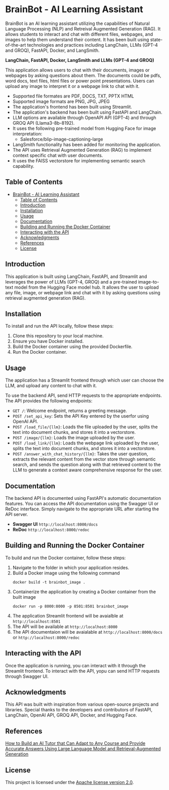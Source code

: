 # BrainBot - AI Learning Assistant
BrainBot is an AI learning assistant utilizing the capabilities of Natural Language Processing (NLP) and Retreival Augmented Generation (RAG). It allows students to interact and chat with different files, webpages, and images to help them understand their content. It has been built using state-of-the-art technologies and practices including LangChain, LLMs (GPT-4 and GROQ), FastAPI, Docker, and LangSmith.

**LangChain, FastAPI, Docker, LangSmith and LLMs (GPT-4 and GROQ)**

This application allows users to chat with their documents, images or webpages by asking questions about them. The documents could be pdfs, word docs, text files, html files or power point presentations. Users can upload any image to interpret it or a webpage link to chat with it.
- Supported file formates are PDF, DOCS, TXT, PPTX HTML
- Supported image formats are PNG, JPG, JPEG
- The application's frontend has been built using Streamlit.
- The application's backend has been built using FastAPI and LangChain.
- LLM options are available through OpenAPI API (GPT-4) and through GROQ API (Llama3-8b-8192).
- It uses the following pre-trained model from Hugging Face for image interpretation:
  - Salesforce/blip-image-captioning-large 
- LangSmith functionality has been added for monitoring the application.
- The API uses Retrieval Augmented Generation (RAG) to implement context specific chat with user documents.
- It uses the FAISS vectorstore for implementing semantic search capability.

## Table of Contents
- [BrainBot - AI Learning Assistant](#brainbot)
  - [Table of Contents](#table-of-contents)
  - [Introduction](#introduction)
  - [Installation](#installation)
  - [Usage](#usage)
  - [Documentation](#documentation)
  - [Building and Running the Docker Container](#building-and-running-the-docker-container)
  - [Interacting with the API](#interacting-with-the-api)
  - [Acknowledgments](#acknowledgments)
  - [References](#references)
  - [License](#license)

## Introduction
This application is built using LangChain, FastAPI, and Streamlit and leverages the power of LLMs (GPT-4, GROQ) and a pre-trained image-to-text model from the Hugging Face model hub. It allows the user to upload any file, image, or webpage link and chat with it by asking questions using retrieval augmented generation (RAG). 

## Installation
To install and run the API locally, follow these steps: 

1. Clone this repository to your local machine.
2. Ensure you have Docker installed.
3. Build the Docker container using the provided Dockerfile.
4. Run the Docker container.

## Usage
The application has a Streamlit frontend through which user can choose the LLM, and upload any content to chat with it. 

To use the backend API, send HTTP requests to the appropriate endpoints. The API provides the following endpoints:

- `GET /`: Welcome endpoint, returns a greeting message.
- `POST /set_api_key`: Sets the API Key entered by the userfor using OpenAI API.
- `POST /load_file/{llm}`: Loads the file uploaded by the user, splits the text into document chunks, and stores it into a vectorstore.
- `POST /image/{llm}`: Loads the image uploaded by the user.
- `POST /load_link/{llm}`: Loads the webpage link uploaded by the user, splits the text into document chunks, and stores it into a vectorstore.
- `POST /answer_with_chat_history/{llm}`: Takes the user question, extracts the relevant content from the vector store through semantic search, and sends the question along with that retrieved content to the LLM to generate a context aware comprehensive response for the user.  

## Documentation
The backend API is documented using FastAPI's automatic documentation features. You can access the API documentation using the Swagger UI or ReDoc interface. Simply navigate to the appropriate URL after starting the API server.

- **Swagger UI**  `http://localhost:8000/docs`
- **ReDoc**  `http://localhost:8000/redoc`

## Building and Running the Docker Container
To build and run the Docker container, follow these steps:
1. Navigate to the folder in which your application resides.
2. Build a Docker image using the following command
    ```
    docker build -t brainbot_image .
    ```
3. Containerize the application by creating a Docker container from the built image
    ```
    docker run -p 8000:8000 -p 8501:8501 brainbot_image
    ```
4. The application Streamlit frontend will be avaialble at `http://localhost:8501`
5. The API will be available at `http://localhost:8000`
6. The API documentaion will be avaialable at `http://localhost:8000/docs` or `http://localhost:8000/redoc`
   
## Interacting with the API
Once the application is running, you can interact with it through the Streamlit frontend. To interact with the API, yopu can send HTTP requests through Swagger UI.

## Acknowledgments
This API was built with inspiration from various open-source projects and libraries. Special thanks to the developers and contributors of FastAPI, LangChain, OpenAI API, GROQ API, Docker, and Hugging Face.

## References
[How to Build an AI Tutor that Can Adapt to Any Course and Provide Accurate Answers Using Large Language Model and Retrieval-Augmented Generation](https://arxiv.org/pdf/2311.17696)

## License
This project is licensed under the [Apache license version 2.0](LICENSE).

